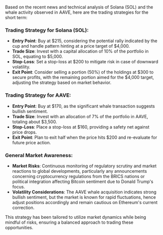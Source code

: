 Based on the recent news and technical analysis of Solana (SOL) and the whale activity observed in AAVE, here are the trading strategies for the short term:

### Trading Strategy for Solana (SOL):
- **Entry Point**: Buy at $215, considering the potential rally indicated by the cup and handle pattern hinting at a price target of $4,000.
- **Trade Size**: Invest with a capital allocation of 10% of the portfolio in SOL, equating to $5,000.
- **Stop-Loss**: Set a stop-loss at $200 to mitigate risk in case of downward volatility.
- **Exit Point**: Consider selling a portion (50%) of the holdings at $300 to secure profits, with the remaining portion aimed for the $4,000 target, adjusting the strategy based on market behavior.

### Trading Strategy for AAVE:
- **Entry Point**: Buy at $170, as the significant whale transaction suggests bullish sentiment.
- **Trade Size**: Invest with an allocation of 7% of the portfolio in AAVE, totaling about $3,500.
- **Stop-Loss**: Place a stop-loss at $160, providing a safety net against price drops.
- **Exit Point**: Plan to exit half when the price hits $200 and re-evaluate for future price action.

### General Market Awareness:
- **Market Risks**: Continuous monitoring of regulatory scrutiny and market reactions to global developments, particularly any announcements concerning cryptocurrency regulations from the BRICS nations or political integration affecting Bitcoin sentiment due to Donald Trump's focus.  
- **Volatility Considerations**: The AAVE whale acquisition indicates strong bullish sentiment, but the market is known for rapid fluctuations, hence adjust positions accordingly and remain cautious on Ethereum's current correction.

This strategy has been tailored to utilize market dynamics while being mindful of risks, ensuring a balanced approach to trading these opportunities.